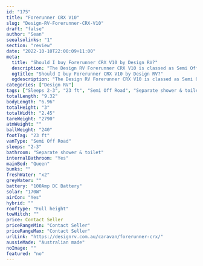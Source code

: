 ```yaml
---
id: "175"
title: "Forerunner CRX V10"
slug: "Design-RV-Forerunner-CRX-V10"
draft: "false"
author: "Sean"
seealsolinks: "1"
section: "review"
date: "2022-10-10T22:00:09+11:00"
meta:
  title: "Should I buy Forerunner CRX V10 by Design RV?"
  description: "The Design RV Forerunner CRX V10 is classed as Semi Off Road, and sleeps 2-3 people. It is Australian made and comes in at 23 ft. It generally has Separate shower & toilet."
  ogtitle: "Should I buy Forerunner CRX V10 by Design RV?"
  ogdescription: "The Design RV Forerunner CRX V10 is classed as Semi Off Road, and sleeps 2-3 people. It is Australian made and comes in at 23 ft. It generally has Separate shower & toilet."
categories: ["Design RV"]
tags: ["Sleeps 2-3", "23 ft", "Semi Off Road", "Separate shower & toilet", "Full height", "Price Unknown", "Australian made"]
totalLength: "9.32"
bodyLength: "6.96"
totalHeight: "3"
totalWidth: "2.45"
tareWeight: "2790"
atmWeight: ""
ballWeight: "240"
footTag: "23 ft"
vanType: "Semi Off Road"
sleeps: "2-3"
bathroom: "Separate shower & toilet"
internalBathroom: "Yes"
mainBed: "Queen"
bunks: ""
freshWater: "x2"
greyWater: ""
battery: "100Amp DC Battery"
solar: "170W"
airCon: "Yes"
hybrid: ""
roofType: "Full height"
towHitch: ""
price: Contact Seller
priceRangeMin: "Contact Seller"
priceRangeMax: "Contact Seller"
urlLink: "https://designrv.com.au/caravan/forerunner-crx/"
aussieMade: "Australian made"
noImage: ""
featured: "no"
---
```

